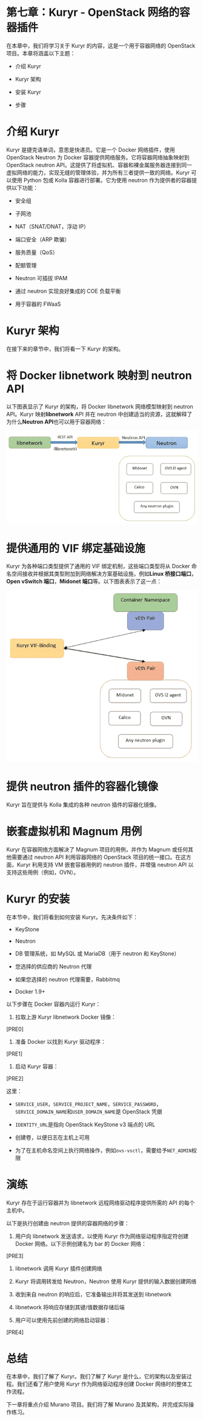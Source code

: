 # 第七章：Kuryr - OpenStack 网络的容器插件

在本章中，我们将学习关于 Kuryr 的内容，这是一个用于容器网络的 OpenStack 项目。本章将涵盖以下主题：

+   介绍 Kuryr

+   Kuryr 架构

+   安装 Kuryr

+   步骤

# 介绍 Kuryr

Kuryr 是捷克语单词，意思是快递员。它是一个 Docker 网络插件，使用 OpenStack Neutron 为 Docker 容器提供网络服务。它将容器网络抽象映射到 OpenStack neutron API。这提供了将虚拟机、容器和裸金属服务器连接到同一虚拟网络的能力，实现无缝的管理体验，并为所有三者提供一致的网络。Kuryr 可以使用 Python 包或 Kolla 容器进行部署。它为使用 neutron 作为提供者的容器提供以下功能：

+   安全组

+   子网池

+   NAT（SNAT/DNAT，浮动 IP）

+   端口安全（ARP 欺骗）

+   服务质量（QoS）

+   配额管理

+   Neutron 可插拔 IPAM

+   通过 neutron 实现良好集成的 COE 负载平衡

+   用于容器的 FWaaS

# Kuryr 架构

在接下来的章节中，我们将看一下 Kuryr 的架构。

# 将 Docker libnetwork 映射到 neutron API

以下图表显示了 Kuryr 的架构，将 Docker libnetwork 网络模型映射到 neutron API。Kuryr 映射**libnetwork** API 并在 neutron 中创建适当的资源，这就解释了为什么**Neutron API**也可以用于容器网络：

![](img/00022.jpeg)

# 提供通用的 VIF 绑定基础设施

Kuryr 为各种端口类型提供了通用的 VIF 绑定机制，这些端口类型将从 Docker 命名空间接收并根据其类型附加到网络解决方案基础设施，例如**Linux 桥接口端口**，**Open vSwitch 端口**，**Midonet 端口**等。以下图表表示了这一点：

![](img/00023.jpeg)

# 提供 neutron 插件的容器化镜像

Kuryr 旨在提供与 Kolla 集成的各种 neutron 插件的容器化镜像。

# 嵌套虚拟机和 Magnum 用例

Kuryr 在容器网络方面解决了 Magnum 项目的用例，并作为 Magnum 或任何其他需要通过 neutron API 利用容器网络的 OpenStack 项目的统一接口。在这方面，Kuryr 利用支持 VM 嵌套容器用例的 neutron 插件，并增强 neutron API 以支持这些用例（例如，OVN）。

# Kuryr 的安装

在本节中，我们将看到如何安装 Kuryr。先决条件如下：

+   KeyStone

+   Neutron

+   DB 管理系统，如 MySQL 或 MariaDB（用于 neutron 和 KeyStone）

+   您选择的供应商的 Neutron 代理

+   如果您选择的 neutron 代理需要，Rabbitmq

+   Docker 1.9+

以下步骤在 Docker 容器内运行 Kuryr：

1.  拉取上游 Kuryr libnetwork Docker 镜像：

[PRE0]

1.  准备 Docker 以找到 Kuryr 驱动程序：

[PRE1]

1.  启动 Kuryr 容器：

[PRE2]

这里：

+   `SERVICE_USER`，`SERVICE_PROJECT_NAME`，`SERVICE_PASSWORD`，`SERVICE_DOMAIN_NAME`和`USER_DOMAIN_NAME`是 OpenStack 凭据

+   `IDENTITY_URL`是指向 OpenStack KeyStone v3 端点的 URL

+   创建卷，以便日志在主机上可用

+   为了在主机命名空间上执行网络操作，例如`ovs-vsctl`，需要给予`NET_ADMIN`权限

# 演练

Kuryr 存在于运行容器并为 libnetwork 远程网络驱动程序提供所需的 API 的每个主机中。

以下是执行创建由 neutron 提供的容器网络的步骤：

1.  用户向 libnetwork 发送请求，以使用 Kuryr 作为网络驱动程序指定符创建 Docker 网络。以下示例创建名为 bar 的 Docker 网络：

[PRE3]

1.  libnetwork 调用 Kuryr 插件创建网络

1.  Kuryr 将调用转发给 Neutron，Neutron 使用 Kuryr 提供的输入数据创建网络

1.  收到来自 neutron 的响应后，它准备输出并将其发送到 libnetwork

1.  libnetwork 将响应存储到其键/值数据存储后端

1.  用户可以使用先前创建的网络启动容器：

[PRE4]

# 总结

在本章中，我们了解了 Kuryr。我们了解了 Kuryr 是什么，它的架构以及安装过程。我们还看了用户使用 Kuryr 作为网络驱动程序创建 Docker 网络时的整体工作流程。

下一章将重点介绍 Murano 项目。我们将了解 Murano 及其架构，并完成实际操作练习。

